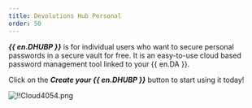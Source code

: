 ```yaml
---
title: Devolutions Hub Personal
order: 50
---
```

***{{ en.DHUBP }}*** is for individual users who want to secure personal passwords in a secure vault for free. It is an easy-to-use cloud based password management tool linked to your {{ en.DA }}.

Click on the ***Create your {{ en.DHUBP }}*** button to start using it today!

![!!Cloud4054.png](https://webdevolutions.azureedge.net/docs/en/cloud/Cloud4054.png)
